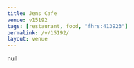 ```yaml
---
title: Jens Cafe
venue: v15192
tags: [restaurant, food, "fhrs:413923"]
permalink: /v/15192/
layout: venue
---
```

null